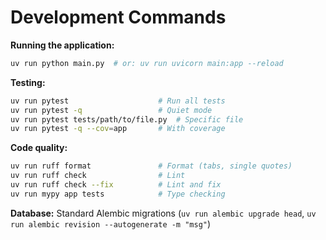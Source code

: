 # Development Commands

**Running the application:**

```bash
uv run python main.py  # or: uv run uvicorn main:app --reload
```

**Testing:**

```bash
uv run pytest                    # Run all tests
uv run pytest -q                 # Quiet mode
uv run pytest tests/path/to/file.py  # Specific file
uv run pytest -q --cov=app       # With coverage
```

**Code quality:**

```bash
uv run ruff format               # Format (tabs, single quotes)
uv run ruff check                # Lint
uv run ruff check --fix          # Lint and fix
uv run mypy app tests            # Type checking
```

**Database:** Standard Alembic migrations (`uv run alembic upgrade head`, `uv run alembic revision --autogenerate -m "msg"`)
